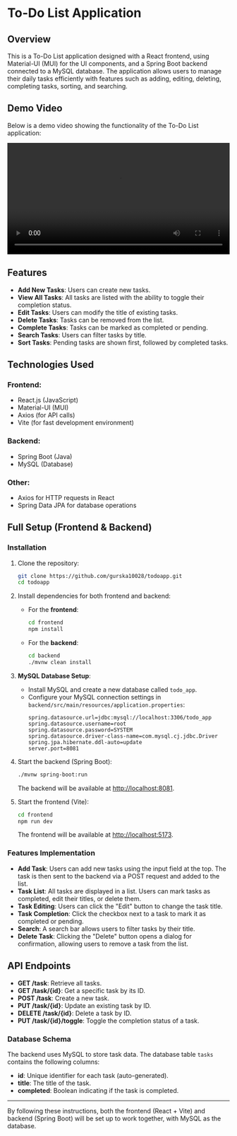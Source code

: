 # To-Do List Application

## Overview

This is a To-Do List application designed with a React frontend, using Material-UI (MUI) for the UI components, and a Spring Boot backend connected to a MySQL database. The application allows users to manage their daily tasks efficiently with features such as adding, editing, deleting, completing tasks, sorting, and searching.

## Demo Video

Below is a demo video showing the functionality of the To-Do List application:

<video width="100%" controls>
  <source src="assets/todoapp.wmv" type="video/wmv">
  Your browser does not support the video tag.
</video>

## Features

- **Add New Tasks**: Users can create new tasks.
- **View All Tasks**: All tasks are listed with the ability to toggle their completion status.
- **Edit Tasks**: Users can modify the title of existing tasks.
- **Delete Tasks**: Tasks can be removed from the list.
- **Complete Tasks**: Tasks can be marked as completed or pending.
- **Search Tasks**: Users can filter tasks by title.
- **Sort Tasks**: Pending tasks are shown first, followed by completed tasks.

## Technologies Used

### Frontend:
- React.js (JavaScript)
- Material-UI (MUI)
- Axios (for API calls)
- Vite (for fast development environment)

### Backend:
- Spring Boot (Java)
- MySQL (Database)

### Other:
- Axios for HTTP requests in React
- Spring Data JPA for database operations

## Full Setup (Frontend & Backend)

### Installation

1. Clone the repository:
    ```bash
    git clone https://github.com/gurska10028/todoapp.git
    cd todoapp
    ```

2. Install dependencies for both frontend and backend:
    - For the **frontend**:
      ```bash
      cd frontend
      npm install
      ```
    - For the **backend**:
      ```bash
      cd backend
      ./mvnw clean install
      ```

3. **MySQL Database Setup**:
   - Install MySQL and create a new database called `todo_app`.
   - Configure your MySQL connection settings in `backend/src/main/resources/application.properties`:
     ```properties
     spring.datasource.url=jdbc:mysql://localhost:3306/todo_app
     spring.datasource.username=root
     spring.datasource.password=SYSTEM
     spring.datasource.driver-class-name=com.mysql.cj.jdbc.Driver
     spring.jpa.hibernate.ddl-auto=update
     server.port=8081
     ```

4. Start the backend (Spring Boot):
    ```bash
    ./mvnw spring-boot:run
    ```
   The backend will be available at [http://localhost:8081](http://localhost:8081).

5. Start the frontend (Vite):
    ```bash
    cd frontend
    npm run dev
    ```
   The frontend will be available at [http://localhost:5173](http://localhost:5173).

### Features Implementation

- **Add Task**: Users can add new tasks using the input field at the top. The task is then sent to the backend via a POST request and added to the list.
- **Task List**: All tasks are displayed in a list. Users can mark tasks as completed, edit their titles, or delete them.
- **Task Editing**: Users can click the "Edit" button to change the task title.
- **Task Completion**: Click the checkbox next to a task to mark it as completed or pending.
- **Search**: A search bar allows users to filter tasks by their title.
- **Delete Task**: Clicking the "Delete" button opens a dialog for confirmation, allowing users to remove a task from the list.

## API Endpoints

- **GET /task**: Retrieve all tasks.
- **GET /task/{id}**: Get a specific task by its ID.
- **POST /task**: Create a new task.
- **PUT /task/{id}**: Update an existing task by ID.
- **DELETE /task/{id}**: Delete a task by ID.
- **PUT /task/{id}/toggle**: Toggle the completion status of a task.

### Database Schema

The backend uses MySQL to store task data. The database table `tasks` contains the following columns:

- **id**: Unique identifier for each task (auto-generated).
- **title**: The title of the task.
- **completed**: Boolean indicating if the task is completed.

---

By following these instructions, both the frontend (React + Vite) and backend (Spring Boot) will be set up to work together, with MySQL as the database.
